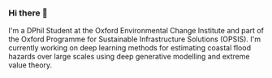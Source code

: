 ### Hi there 👋
I'm a DPhil Student at the Oxford Environmental Change Institute and part of the Oxford Programme for Sustainable Infrastructure Solutions (OPSIS). I'm currently working on deep learning methods for estimating coastal flood hazards over large scales using deep generative modelling and extreme value theory.
<!--
**alisonpeard/alisonpeard** is a ✨ _special_ ✨ repository because its `README.md` (this file) appears on your GitHub profile.

Here are some ideas to get you started:

- 🔭 I’m currently working on ...
- 🌱 I’m currently learning ...
- 👯 I’m looking to collaborate on ...
- 🤔 I’m looking for help with ...
- 💬 Ask me about ...
- 📫 How to reach me: ...
- 😄 Pronouns: ...
- ⚡ Fun fact: ...
-->
